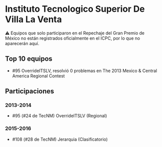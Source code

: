 # Instituto Tecnologico Superior De Villa La Venta

:warning: Equipos que solo participaron en el Repechaje del Gran Premio de México no están registrados oficialmente en el ICPC, por lo que no aparecerán aquí.

## Top 10 equipos

- #95 OverrideITSLV, resolvió 0 problemas en The 2013 Mexico & Central America Regional Contest

## Participaciones

### 2013-2014

- #95 (#24 de TecNM) OverrideITSLV (Regional)

### 2015-2016

- #108 (#28 de TecNM) Jerarquia (Clasificatorio)



